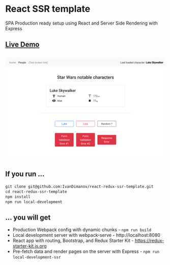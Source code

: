 # React SSR template
SPA Production ready setup using React and Server Side Rendering with Express

## [Live Demo](https://react-redux-ssr-template.now.sh)
## [![App](https://raw.githubusercontent.com/IvanDimanov/react-redux-ssr-template/master/image.png)](https://react-redux-ssr-template.now.sh)

## If you run ...
```
git clone git@github.com:IvanDimanov/react-redux-ssr-template.git
cd react-redux-ssr-template
npm install
npm run local-development
```

## ... you will get
- Production Webpack config with dynamic chunks - `npm run build`
- Local development server with webpack-serve - http://localhost:8080
- React app with routing, Bootstrap, and Redux Starter Kit - https://redux-starter-kit.js.org
- Pre-fetch data and render pages on the server with Express - `npm run local-development-ssr`
